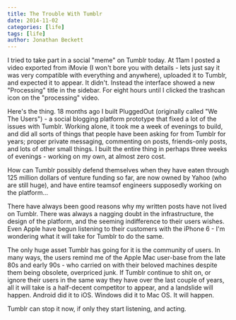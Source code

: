 ```yaml
---
title: The Trouble With Tumblr
date: 2014-11-02
categories: [life]
tags: [life]
author: Jonathan Beckett
---
```


I tried to take part in a social "meme" on Tumblr today. At 11am I posted a video exported from iMovie (I won't bore you with details - lets just say it was very compatible with everything and anywhere), uploaded it to Tumblr, and expected it to appear. It didn't. Instead the interface showed a new "Processing" title in the sidebar. For eight hours until I clicked the trashcan icon on the "processing" video.

Here's the thing. 18 months ago I built PluggedOut (originally called "We The Users") - a social blogging platform prototype that fixed a lot of the issues with Tumblr. Working alone, it took me a week of evenings to build, and did all sorts of things that people have been asking for from Tumblr for years; proper private messaging, commenting on posts, friends-only posts, and lots of other small things. I built the entire thing in perhaps three weeks of evenings - working on my own, at almost zero cost.

How can Tumblr possibly defend themselves when they have eaten through 125 million dollars of venture funding so far, are now owned by Yahoo (who are still huge), and have entire teamsof engineers supposedly working on the platform...

There have always been good reasons why my written posts have not lived on Tumblr. There was always a nagging doubt in the infrastructure, the design of the platform, and the seeming indifference to their users wishes. Even Apple have begun listening to their customers with the iPhone 6 - I'm wondering what it will take for Tumblr to do the same.

The only huge asset Tumblr has going for it is the community of users. In many ways, the users remind me of the Apple Mac user-base from the late 80s and early 90s - who carried on with their beloved machines despite them being obsolete, overpriced junk. If Tumblr continue to shit on, or ignore their users in the same way they have over the last couple of years, all it will take is a half-decent competitor to appear, and a landslide will happen. Android did it to iOS. Windows did it to Mac OS. It will happen.

Tumblr can stop it now, if only they start listening, and acting.